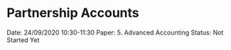 # Partnership Accounts

Date: 24/09/2020 10:30-11:30
Paper: 5. Advanced Accounting
Status: Not Started Yet